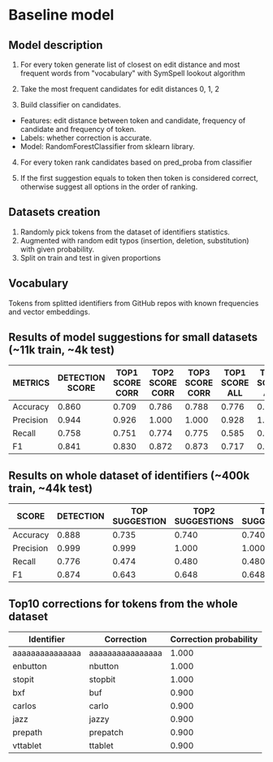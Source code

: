 # Baseline model

## Model description

1. For every token generate list of closest on edit distance and most frequent words from "vocabulary" with SymSpell lookout algorithm

2. Take the most frequent candidates for edit distances 0, 1, 2

3. Build classifier on candidates.
* Features: edit distance between token and candidate, frequency of candidate and frequency of token.
* Labels: whether correction is accurate.
* Model: RandomForestClassifier from sklearn library.

4. For every token rank candidates based on pred_proba from classifier

5. If the first suggestion equals to token then token is considered correct, otherwise suggest all options in the order of ranking.


## Datasets creation

1. Randomly pick tokens from the dataset of identifiers statistics.
1. Augmented with random edit typos (insertion, deletion, substitution) with given probability.
1. Split on train and test in given proportions


## Vocabulary

Tokens from splitted identifiers from GitHub repos with known frequencies and vector embeddings.


## Results of model suggestions for small datasets (~11k train, ~4k test)

METRICS        |DETECTION SCORE|TOP1 SCORE CORR|TOP2 SCORE CORR|TOP3 SCORE CORR|TOP1 SCORE ALL |TOP2 SCORE ALL |TOP3 SCORE ALL 
---------------|---------------|---------------|---------------|---------------|---------------|---------------|---------------
Accuracy       |         0.860 |         0.709 |         0.786 |         0.788 |         0.776 |         0.806 |         0.807 
Precision      |         0.944 |         0.926 |         1.000 |         1.000 |         0.928 |         1.000 |         1.000 
Recall         |         0.758 |         0.751 |         0.774 |         0.775 |         0.585 |         0.602 |         0.603 
F1             |         0.841 |         0.830 |         0.872 |         0.873 |         0.717 |         0.751 |         0.752 



## Results on whole dataset of identifiers (~400k train, ~44k test)

SCORE | DETECTION | TOP SUGGESTION | TOP2 SUGGESTIONS | TOP3 SUGGESTIONS
----- | --------- | -------------- | ---------------- | ----------------
Accuracy | 0.888 | 0.735 | 0.740 | 0.740
Precision | 0.999 | 0.999 | 1.000 | 1.000
Recall | 0.776 | 0.474 | 0.480 | 0.480
F1 | 0.874 | 0.643 | 0.648 | 0.648


## Top10 corrections for tokens from the whole dataset

Identifier      | Correction | Correction probability
--------------- | ---------- | ----------------------
aaaaaaaaaaaaaaa | aaaaaaaaaaaaaaaa | 1.000
enbutton   | nbutton  | 1.000
stopit  | stopbit  | 1.000
bxf     | buf  | 0.900
carlos  | carlo | 0.900
jazz    | jazzy | 0.900
prepath  | prepatch | 0.900
vttablet | ttablet  | 0.900
